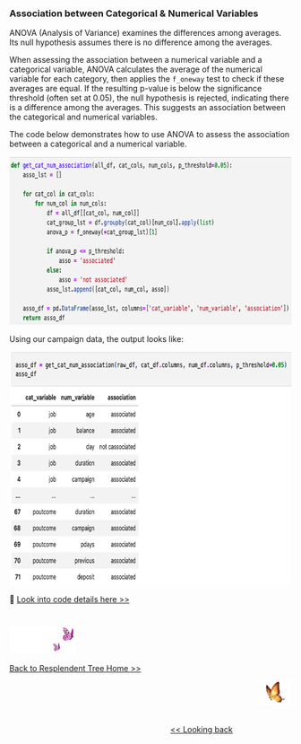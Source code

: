 ### Association between Categorical & Numerical Variables

ANOVA (Analysis of Variance) examines the differences among averages. Its null hypothesis assumes there is no difference among the averages.

When assessing the association between a numerical variable and a categorical variable, ANOVA calculates the average of the numerical variable for each category, then applies the `f_oneway` test to check if these averages are equal. If the resulting p-value is below the significance threshold (often set at 0.05), the null hypothesis is rejected, indicating there is a difference among the averages. This suggests an association between the categorical and numerical variables.

The code below demonstrates how to use ANOVA to assess the association between a categorical and a numerical variable.

<img src="https://github.com/lady-h-world/My_Garden/blob/main/images/Resplendent_Tree_images/anova_code_v3.png" width="738" height="300" />

Using our campaign data, the output looks like:

<img src="https://github.com/lady-h-world/My_Garden/blob/main/images/Resplendent_Tree_images/anova_out_v2.png" width="741" height="416" />

🌻 [Look into code details here >>][2] 


#
<p align="left">
<img src="https://github.com/lady-h-world/My_Garden/blob/main/images/follow_us.png" width="120" height="50" />
</p>

[Back to Resplendent Tree Home >>][3]

<p align="right">
<img src="https://github.com/lady-h-world/My_Garden/blob/main/images/going_back.png" width="60" height="44" />
</p>

&nbsp;&nbsp;&nbsp;&nbsp;&nbsp;&nbsp;&nbsp;&nbsp;&nbsp;&nbsp;&nbsp;&nbsp;&nbsp;&nbsp;&nbsp;&nbsp;&nbsp;&nbsp;&nbsp;&nbsp;&nbsp;&nbsp;&nbsp;&nbsp;&nbsp;&nbsp;&nbsp;&nbsp;&nbsp;&nbsp;&nbsp;&nbsp;&nbsp;&nbsp;&nbsp;&nbsp;&nbsp;&nbsp;&nbsp;&nbsp;&nbsp;&nbsp;&nbsp;&nbsp;&nbsp;&nbsp;&nbsp;&nbsp;&nbsp;&nbsp;&nbsp;&nbsp;&nbsp;&nbsp;&nbsp;&nbsp;&nbsp;&nbsp;&nbsp;&nbsp;&nbsp;&nbsp;&nbsp;&nbsp;&nbsp;&nbsp;&nbsp;&nbsp;&nbsp;&nbsp;&nbsp;&nbsp;&nbsp;&nbsp;&nbsp;&nbsp;&nbsp;&nbsp;&nbsp;&nbsp;&nbsp;&nbsp;&nbsp;&nbsp;&nbsp;&nbsp;&nbsp;&nbsp;&nbsp;&nbsp;&nbsp;&nbsp;&nbsp;&nbsp;&nbsp;&nbsp;&nbsp;&nbsp;&nbsp;&nbsp;&nbsp;&nbsp;&nbsp;&nbsp;&nbsp;&nbsp;&nbsp;&nbsp;&nbsp;&nbsp;&nbsp;&nbsp;&nbsp;&nbsp;&nbsp;&nbsp;&nbsp;&nbsp;&nbsp;&nbsp;&nbsp;&nbsp;&nbsp;&nbsp;&nbsp;&nbsp;&nbsp;&nbsp;&nbsp;&nbsp;&nbsp;&nbsp;&nbsp;&nbsp;&nbsp;&nbsp;&nbsp;&nbsp;&nbsp;&nbsp;&nbsp;&nbsp;&nbsp;&nbsp;&nbsp;&nbsp;&nbsp;&nbsp;&nbsp;&nbsp;&nbsp;&nbsp;&nbsp;&nbsp;&nbsp;&nbsp;&nbsp;&nbsp;&nbsp;&nbsp;&nbsp;&nbsp;&nbsp;&nbsp;&nbsp;&nbsp;&nbsp;&nbsp;&nbsp;&nbsp;&nbsp;&nbsp;&nbsp;&nbsp;&nbsp;&nbsp;&nbsp;&nbsp;&nbsp;&nbsp;&nbsp;&nbsp;&nbsp;&nbsp;&nbsp;&nbsp;&nbsp;&nbsp;&nbsp;&nbsp;&nbsp;&nbsp;&nbsp;&nbsp;&nbsp;&nbsp;&nbsp;&nbsp;&nbsp;&nbsp;&nbsp;[<< Looking back][4]
 

[2]:https://github.com/lady-h-world/My_Garden/blob/main/code/resplendent_tree/var_relationships/association.ipynb
[3]:https://github.com/lady-h-world/My_Garden/blob/main/reading_pages/Resplendent_Tree/about_resplendent_tree.md
[4]:https://github.com/lady-h-world/My_Garden/blob/main/reading_pages/Resplendent_Tree/rel2.md
